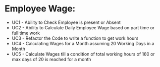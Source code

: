 # Employee Wage:
 - UC1 - Ability to Check Employee is present or Absent
 - UC2 - Ability to Calculate Daily Employee Wage based on part time or full time work
 - UC3 - Refactor the Code to write a function to get work hours
 - UC4 - Calculating Wages for a Month assuming 20 Working Days in a Month
 - UC5 - Calculate Wages till a condition of total working hours of 160 or max days of 20 is reached for a month
